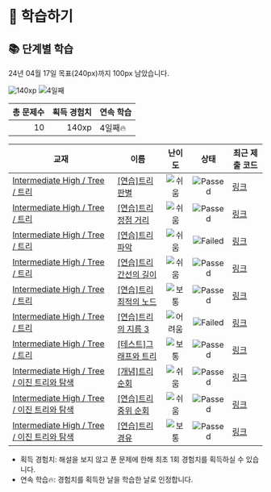 # 📖 학습하기

## 📚 단계별 학습
24년 04월 17일 목표(240px)까지 100px 남았습니다.

![140xp](https://img.shields.io/badge/EXP-140xp-%235cb85c.svg?for-the-badge)
![4일째](https://img.shields.io/badge/연속학습-4일째-%23E34F26.svg?for-the-badge)

|총 문제수|획득 경험치|연속 학습|
|---:|---:|---|
10|140xp|4일째🔥|

|교재|이름|난이도|상태|최근 제출 코드|
|---|---|:---:|:---:|---|
|[Intermediate High / Tree / 트리](https://www.codetree.ai/missions?missionId=9)|[[연습]트리 판별](https://www.codetree.ai/missions/9/problems/tree-identification)|![쉬움][easy]|![Passed][passed]|[링크](https://github.com/subsub-e/codetree-TILs/blob/main/240417/%ED%8A%B8%EB%A6%AC%20%ED%8C%90%EB%B3%84/tree-identification.cpp)|
|[Intermediate High / Tree / 트리](https://www.codetree.ai/missions?missionId=9)|[[연습]트리 정점 거리](https://www.codetree.ai/missions/9/problems/node-distance)|![쉬움][easy]|![Passed][passed]|[링크](https://github.com/subsub-e/codetree-TILs/blob/main/240417/%ED%8A%B8%EB%A6%AC%20%EC%A0%95%EC%A0%90%20%EA%B1%B0%EB%A6%AC/node-distance.cpp)|
|[Intermediate High / Tree / 트리](https://www.codetree.ai/missions?missionId=9)|[[연습]트리 파악](https://www.codetree.ai/missions/9/problems/identifying-the-tree)|![쉬움][easy]|![Failed][failed]|[링크](https://github.com/subsub-e/codetree-TILs/blob/main/240417/%ED%8A%B8%EB%A6%AC%20%ED%8C%8C%EC%95%85/identifying-the-tree.cpp)|
|[Intermediate High / Tree / 트리](https://www.codetree.ai/missions?missionId=9)|[[연습]트리 간선의 길이](https://www.codetree.ai/missions/9/problems/length-of-tree-trunk)|![쉬움][easy]|![Passed][passed]|[링크](https://github.com/subsub-e/codetree-TILs/blob/main/240417/%ED%8A%B8%EB%A6%AC%20%EA%B0%84%EC%84%A0%EC%9D%98%20%EA%B8%B8%EC%9D%B4/length-of-tree-trunk.cpp)|
|[Intermediate High / Tree / 트리](https://www.codetree.ai/missions?missionId=9)|[[연습]트리 최적의 노드](https://www.codetree.ai/missions/9/problems/tree-optimal-node)|![보통][medium]|![Passed][passed]|[링크](https://github.com/subsub-e/codetree-TILs/blob/main/240417/%ED%8A%B8%EB%A6%AC%20%EC%B5%9C%EC%A0%81%EC%9D%98%20%EB%85%B8%EB%93%9C/tree-optimal-node.cpp)|
|[Intermediate High / Tree / 트리](https://www.codetree.ai/missions?missionId=9)|[[연습]트리의 지름 3](https://www.codetree.ai/missions/9/problems/diameter-of-tree-3)|![어려움][hard]|![Failed][failed]|[링크](https://github.com/subsub-e/codetree-TILs/blob/main/240417/%ED%8A%B8%EB%A6%AC%EC%9D%98%20%EC%A7%80%EB%A6%84%203/diameter-of-tree-3.cpp)|
|[Intermediate High / Tree / 트리](https://www.codetree.ai/missions?missionId=9)|[[테스트]그래프와 트리](https://www.codetree.ai/missions/9/problems/graphs-and-trees)|![보통][medium]|![Passed][passed]|[링크](https://github.com/subsub-e/codetree-TILs/blob/main/240417/%EA%B7%B8%EB%9E%98%ED%94%84%EC%99%80%20%ED%8A%B8%EB%A6%AC/graphs-and-trees.cpp)|
|[Intermediate High / Tree / 이진 트리와 탐색](https://www.codetree.ai/missions?missionId=9)|[[개념]트리 순회](https://www.codetree.ai/missions/9/problems/the-tree-traversal)|![쉬움][easy]|![Passed][passed]|[링크](https://github.com/subsub-e/codetree-TILs/blob/main/240417/%ED%8A%B8%EB%A6%AC%20%EC%88%9C%ED%9A%8C/the-tree-traversal.cpp)|
|[Intermediate High / Tree / 이진 트리와 탐색](https://www.codetree.ai/missions?missionId=9)|[[연습]트리 중위 순회](https://www.codetree.ai/missions/9/problems/tree-inorder)|![쉬움][easy]|![Passed][passed]|[링크](https://github.com/subsub-e/codetree-TILs/blob/main/240417/%ED%8A%B8%EB%A6%AC%20%EC%A4%91%EC%9C%84%20%EC%88%9C%ED%9A%8C/tree-inorder.cpp)|
|[Intermediate High / Tree / 이진 트리와 탐색](https://www.codetree.ai/missions?missionId=9)|[[연습]트리 경유](https://www.codetree.ai/missions/9/problems/a-way-through-the-tree)|![보통][medium]|![Passed][passed]|[링크](https://github.com/subsub-e/codetree-TILs/blob/main/240417/%ED%8A%B8%EB%A6%AC%20%EA%B2%BD%EC%9C%A0/a-way-through-the-tree.cpp)|


* 획득 경험치: 해설을 보지 않고 푼 문제에 한해 최초 1회 경험치를 획득하실 수 있습니다.
* 연속 학습🔥: 경험치를 획득한 날을 학습한 날로 인정합니다.










[b5]: https://img.shields.io/badge/Bronze_5-%235D3E31.svg
[b4]: https://img.shields.io/badge/Bronze_4-%235D3E31.svg
[b3]: https://img.shields.io/badge/Bronze_3-%235D3E31.svg
[b2]: https://img.shields.io/badge/Bronze_2-%235D3E31.svg
[b1]: https://img.shields.io/badge/Bronze_1-%235D3E31.svg
[s5]: https://img.shields.io/badge/Silver_5-%23394960.svg
[s4]: https://img.shields.io/badge/Silver_4-%23394960.svg
[s3]: https://img.shields.io/badge/Silver_3-%23394960.svg
[s2]: https://img.shields.io/badge/Silver_2-%23394960.svg
[s1]: https://img.shields.io/badge/Silver_1-%23394960.svg
[g5]: https://img.shields.io/badge/Gold_5-%23FFC433.svg
[g4]: https://img.shields.io/badge/Gold_4-%23FFC433.svg
[g3]: https://img.shields.io/badge/Gold_3-%23FFC433.svg
[g2]: https://img.shields.io/badge/Gold_2-%23FFC433.svg
[g1]: https://img.shields.io/badge/Gold_1-%23FFC433.svg
[p5]: https://img.shields.io/badge/Platinum_5-%2376DDD8.svg
[p4]: https://img.shields.io/badge/Platinum_4-%2376DDD8.svg
[p3]: https://img.shields.io/badge/Platinum_3-%2376DDD8.svg
[p2]: https://img.shields.io/badge/Platinum_2-%2376DDD8.svg
[p1]: https://img.shields.io/badge/Platinum_1-%2376DDD8.svg
[passed]: https://img.shields.io/badge/Passed-%23009D27.svg
[failed]: https://img.shields.io/badge/Failed-%23D24D57.svg
[easy]: https://img.shields.io/badge/쉬움-%235cb85c.svg?for-the-badge
[medium]: https://img.shields.io/badge/보통-%23FFC433.svg?for-the-badge
[hard]: https://img.shields.io/badge/어려움-%23D24D57.svg?for-the-badge
